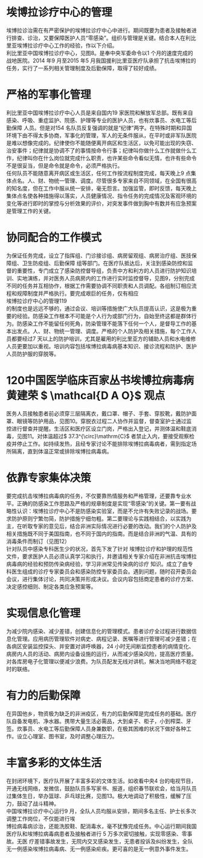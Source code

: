 # 埃博拉诊疗中心的管理  
埃博拉诊治需在有严密保护的埃博拉诊疗中心中进行。期间既要为患者及接触者进行排查、诊治，又要保障医护人员“零感染”。组织与管理是关键。结合本人在利比里亚埃博拉诊疗中心工作的经验，作以下介绍。  
利比里亚中国埃博拉诊疗中心，见图8。是奉中央军委命令以1 个月的速度完成的战地医院。2014 年9 月至2015 年5 月我国援利比里亚医疗队承担了抗击埃博拉的任务，实行了一系列相关管理制度及后勤保障，取得了较好成绩。  
#  严格的军事化管理  
利比里亚中国埃博拉诊疗中心人员是来自国内19 家医院和解放军总部。既有来自感染、呼吸、重症监护、院感、护理等专业的医护人员，也有炊事员、水电工等后勤保障 人员。但是对154 名队员反复强调的就是“纪律”两字。在特殊时期和异国环境下由不得太多协商，军事化的管理，军人的无条件服从，在平时或非军队医院是难以想像完成的。纪律使你不能随便离开病区和生活区，以免可能出现的失窃、治安事件；纪律就是协调不了的事情按命令行事；纪律叫你做什么工作就做什么工作，纪律叫你在什么岗位就完成什么职责，也许某些命令看似无情，也许有些命令不是很妥当，但是命令就是命令，必须严格执行。  
任何队员不能随意离开病区或生活区，任何工作按流程制度完成，每天晚上9 点集体点名。人、财、物统一管理、调度。尽管很多专家来自不同领域，在全国有很高的知名度，但在工作中服从统一安排，毫无怨言。加强监管，即时反馈，每天晚上集体点名使各种措施得以落实，人员健康情况、指令任务的完成情况及客观环境的变化等进行即时的掌控与分析效果的评价，对突发事件做到胸中有数并有应急预案是管理工作的关键。  
#  协同配合的工作模式  
为保证任务完成，设立了指挥组、门诊接诊组、病房留观组、病房治疗组、医技保障组、卫生防疫组、后勤保障 组等部门。在医疗队抵达后，关注到感染防控和监督的重要性，专门成立了感染防控督导组，负责中方和利方的人员进行防护知识培训、实地演练，并对医务人员病房内的工作进行实时监控督导，见图9，分别完成不同的任务并互相协作，根据工作需要协调不同职责和人员调配。各组制订相应流程和规障制度并严格执行。要完成艰巨的任务，仅有相应  
埃博拉诊疗中心的管理119  
的制度也是远远不够的，通过会议、培训等措施使广大队员提高认识，这是极为重要的经验。防感染工作根本不可能是个人行为或部门行为，自始至终这都是群体行为。防感染工作不能留任何死角，防染管理不能落下任何一个人，是督导工作的基本出发点。人、财、物统一管理、调度。严格的个人防护及相关措施，每个工作人员都要经过7 天以上的防护培训，尤其是雇用的利比里亚方的辅助人员和水电维修人员更要加以重视。培训内容包括埃博拉病毒病基本知识、接诊流程和防护、医护人员防护服的穿脱等。  
# 120中国医学临床百家丛书埃博拉病毒病 黄建荣 $ \mathcal{D A O}$    观点  
医务人员接触患者前必须穿三层隔离衣，戴口罩、帽子、手套、穿胶靴，戴防护面罩、眼镜等防护用品，见图10。穿脱衣过程二人协作并监督，督查室护士通过监控进行督查并提醒。生活区和医疗区设立门岗，严格出入登记，并测体温和鞋底消毒，见图11。对体温超过$ 37.3^{\circ}\mathrm{C}$    者禁止入内，要接受观察检疫并停止工作。如持续发热，且经专家讨论不能排除埃博拉病毒病者，需到指定场所隔离，直到体温正常或排除埃博拉病毒病。  
#  依靠专家集体决策  
要完成抗击埃博拉病毒病的任务，不仅要靠热情服务和严格管理，还要靠专业水平。正确的防感染工作思路及严格的规章制度是实现“零感染”的关键。第一要有战略性认识：埃博拉诊疗中心不是防感染实验室，而是不允许有失败记录的战场。要求防护原则宁繁勿简，防护措施宁细勿粗。第二要理论与实践相结合，以实践为主，在听取专家的意见后，结合非洲实际情况进行必要的改动。我们的个人防护及相关措施既不同于美国指南，也不同于国内的指南。而是结合非洲的气温、具有的消毒条件而制订（见图12）  
针对队员中感染专科医生少的状况，首先下发了针对 埃博拉诊疗和护理的规范性文件，要求医护人员必须认真学习和执行，并邀请相关专家介绍在非洲抗击埃博拉病毒病的经验和预防传染病经验，学习非洲常见传染病的诊疗 知识。成立了由专科医生组成的诊疗专家委员会和感染防控专家委员会。遇到问题，随时召开委员会会议，进行集体讨论，共同决策并形成决议。会议内容包括商定患者的诊疗方案、决定感控细则、制定各类应急预案等。  
#  实现信息化管理  
为减少院内感染、减少差错，创建信息化的管理模式。患者诊疗全过程进行数据信息化管理。应用病历管理软件对病史、病程记录、医嘱等进行管理可减少差错；在各病区安装监控探头、并安置对讲呼唤器，24 小时无间断监控患者的病情变化、病房内人员的活动、病房内设备设施的运行，从而减少感染风险，提高医疗质量。对各库房电子化管理以便减少浪费。为队员配发无线对讲机，解决当地网络不稳定时的联络。  
#  有力的后勤保障  
在异国他乡，物资极为缺乏的非洲疫区，有力的后勤保障是完成任务的基础。医疗队自备发电机、净水器。携带大量生活必需品，大到桌子、柜子，小到榨菜、牙签。炊事员、水电工等后勤保障人员身兼数职，在极其困难的状况下做好各种工作。设立心理室、图书室，及时调整心理压力。  
#  丰富多彩的文体生活  
在封闭环境下，医疗队开展了丰富多彩的文体生活。如收看中央4 台的电视节目，开通无线网络，发微信，鼓励队员多写家书、报道，组织春节联欢会，给当月队员过集体生日，举办篮球、乒乓球比赛，见图13。极大地调动了积极性，缓解了压力，鼓动了战斗精神。  
中国埃博拉诊疗中心运行9 月，全队人员均服从安排，期间多名主任、护士长多次调整工作岗位，不仅能进行埃  
博拉病毒病诊治，还能洗胶鞋、配消毒水，毫不犹豫完成任务。中心运行期间我国医疗队和埃博拉病毒病患者及接触者进行 5  万多次密切接触，实现零感染、零事故。无医 疗差错事故发生，无院内交叉感染发生，无患者投诉及纠纷发生，全队无一例感染埃博拉病毒病、无一例感染疟疾。更可喜的是无一例意外事件发生。  

